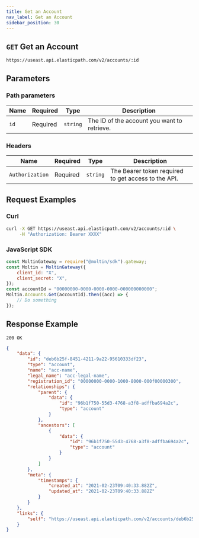 ```yaml
---
title: Get an Account
nav_label: Get an Account
sidebar_position: 30
---
```


## `GET` Get an Account

```http
https://useast.api.elasticpath.com/v2/accounts/:id
```

## Parameters

### Path parameters

| Name | Required | Type     | Description                                 |
| ---- | -------- | -------- | ------------------------------------------- |
| `id` | Required | `string` | The ID of the account you want to retrieve. |

### Headers

| Name            | Required | Type     | Description                                         |
| --------------- | -------- | -------- | --------------------------------------------------- |
| `Authorization` | Required | `string` | The Bearer token required to get access to the API. |

## Request Examples

### Curl

```bash
curl -X GET https://useast.api.elasticpath.com/v2/accounts/:id \
     -H "Authorization: Bearer XXXX"
```

### JavaScript SDK

```javascript
const MoltinGateway = require("@moltin/sdk").gateway;
const Moltin = MoltinGateway({
    client_id: "X",
    client_secret: "X",
});
const accountId = "00000000-0000-0000-0000-000000000000";
Moltin.Accounts.Get(accountId).then((acc) => {
    // Do something
});
```

## Response Example

`200 OK`

```json
{
    "data": {
        "id": "deb6b25f-8451-4211-9a22-95610333df23",
        "type": "account",
        "name": "acc-name",
        "legal_name": "acc-legal-name",
        "registration_id": "00000000-0000-1000-8000-000f00000300",
        "relationships": {
            "parent": {
                "data": {
                    "id": "96b1f750-55d3-4768-a3f8-adffba694a2c",
                    "type": "account"
                }
            },
            "ancestors": [
                {
                    "data": {
                        "id": "96b1f750-55d3-4768-a3f8-adffba694a2c",
                        "type": "account"
                    }
                }
            ]
        },
        "meta": {
            "timestamps": {
                "created_at": "2021-02-23T09:40:33.882Z",
                "updated_at": "2021-02-23T09:40:33.882Z"
            }
        }
    },
    "links": {
        "self": "https://useast.api.elasticpath.com/v2/accounts/deb6b25f-8451-4211-9a22-95610333df23"
    }
}
```
